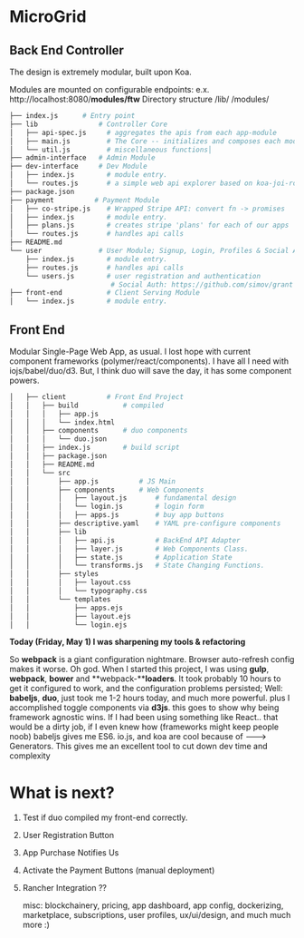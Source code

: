 # MicroGrid



## Back End Controller

The design is extremely modular, built upon Koa.

Modules are mounted on configurable endpoints: e.x. http://localhost:8080/**modules/ftw**
Directory structure
/lib/
/modules/

```bash
├── index.js      # Entry point
├── lib               # Controller Core
│   ├── api-spec.js     # aggregates the apis from each app-module
│   ├── main.js         # The Core -- initializes and composes each module
│   └── util.js         # miscellaneous functions│
├── admin-interface   # Admin Module
├── dev-interface     # Dev Module
│   ├── index.js        # module entry.
│   └── routes.js       # a simple web api explorer based on koa-joi-router
├── package.json
├── payment          # Payment Module
│   ├── co-stripe.js    # Wrapped Stripe API: convert fn -> promises
│   ├── index.js        # module entry.
│   ├── plans.js        # creates stripe 'plans' for each of our apps
│   └── routes.js       # handles api calls
├── README.md
└── user              # User Module; Signup, Login, Profiles & Social Auth
    ├── index.js        # module entry.
    ├── routes.js       # handles api calls
    └── users.js        # user registration and authentication
                         # Social Auth: https://github.com/simov/grant
├── front-end           # Client Serving Module
│   └── index.js        # module entry.
```

## Front End

Modular Single-Page Web App, as usual. I lost hope with current component frameworks (polymer/react/components). I have all I need with iojs/babel/duo/d3. But, I think duo will save the day, it has some component powers.

```bash
│   ├── client          # Front End Project
│   │   ├── build           # compiled
│   │   │   ├── app.js
│   │   │   └── index.html
│   │   ├── components      # duo components
│   │   │   └── duo.json
│   │   ├── index.js        # build script
│   │   ├── package.json
│   │   ├── README.md
│   │   └── src
│   │       ├── app.js          # JS Main
│   │       ├── components      # Web Components
│   │       │   ├── layout.js       # fundamental design
│   │       │   └── login.js        # login form
│   │       │   ├── apps.js         # buy app buttons
│   │       ├── descriptive.yaml    # YAML pre-configure components
│   │       ├── lib
│   │       │   ├── api.js          # BackEnd API Adapter
│   │       │   ├── layer.js        # Web Components Class.
│   │       │   ├── state.js        # Application State
│   │       │   └── transforms.js   # State Changing Functions.
│   │       ├── styles
│   │       │   ├── layout.css
│   │       │   └── typography.css
│   │       └── templates
│   │           ├── apps.ejs
│   │           ├── layout.ejs
│   │           └── login.ejs
```

**Today (Friday, May 1) I was sharpening my tools & refactoring**

So **webpack** is a giant configuration nightmare. Browser auto-refresh config makes it worse. Oh god.
When I started this project, I was using **gulp**, **webpack**, **bower** and **webpack-****loaders**.
It took probably 10 hours to get it configured to work, and the configuration problems persisted;
Well: **babeljs**, **duo**, just took me 1-2 hours today, and much more powerful.
plus I accomplished toggle components via **d3js**.
this goes to show why being framework agnostic wins. If I had been using something like React..
that would be a dirty job, if I even knew how (frameworks might keep people noob)
babeljs gives me ES6. io.js, and koa are cool because of ---> Generators.
This gives me an excellent tool to cut down dev time and complexity


# What is next?


 1. Test if duo compiled my front-end correctly.
 2. User Registration Button
 3. App Purchase Notifies Us
 4. Activate the Payment Buttons (manual deployment)
 5. Rancher Integration ??

      misc: blockchainery, pricing, app dashboard, app config, dockerizing, marketplace, subscriptions,
        user profiles, ux/ui/design, and much much more :)
